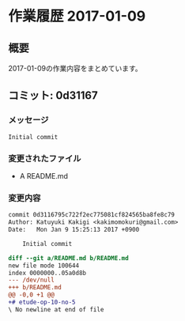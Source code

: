 # 作業履歴 2017-01-09

## 概要

2017-01-09の作業内容をまとめています。

## コミット: 0d31167

### メッセージ

```
Initial commit
```

### 変更されたファイル

- A	README.md

### 変更内容

```diff
commit 0d3116795c722f2ec775081cf824565ba8fe8c79
Author: Katuyuki Kakigi <kakimomokuri@gmail.com>
Date:   Mon Jan 9 15:25:13 2017 +0900

    Initial commit

diff --git a/README.md b/README.md
new file mode 100644
index 0000000..05a0d8b
--- /dev/null
+++ b/README.md
@@ -0,0 +1 @@
+# etude-op-10-no-5
\ No newline at end of file

```

